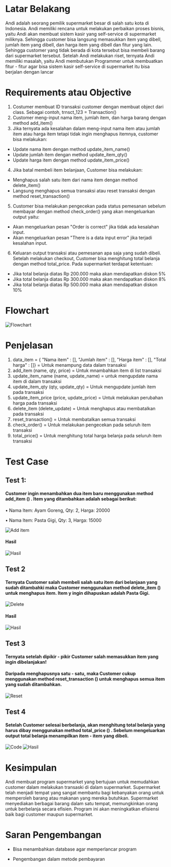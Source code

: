 # Latar Belakang
Andi adalah seorang pemilik supermarket besar di salah satu kota di Indonesia. Andi memiliki rencana untuk melakukan perbaikan proses bisnis, yaitu Andi akan membuat sistem kasir yang self-service di supermarket miliknya. Sehingga customer bisa langsung memasukkan item yang dibell, jumlah item yang dibell, dan harga item yang dibell dan fitur yang lain.
Sehingga customer yang tidak berada di kota tersebut bisa membeli barang dari supermarket tersebut. Setelah Andi melakukan riset, ternyata Andi memiliki masalah, yaitu Andi membutukan Programmer untuk membuatkan fitur - fitur agar bisa sistem kasir self-service di supermarket itu bisa berjalan dengan lancar

# Requirements atau Objective

1. Costumer membuat ID transaksi customer dengan membuat object dari class. Sebagai contoh, trnsct_123 = Transaction()
2. Customer meng-input nama item, jumlah item, dan harga barang dengan method add_item()
3. Jika ternyata ada kesalahan dalam meng-input nama item atau jumlah item atau harga item tetapi tidak ingin menghapus itemnya, customer bisa melakukan:

- Update nama item dengan method update_item_name()
- Update jumlah item dengan method update_item_qty()
- Update harga item dengan method update_item_price()

4. Jika batal membeli item belanjaan, Customer bisa melakukan:

- Menghapus salah satu item dari nama item dengan method delete_item()
- Langsung menghapus semua transaksi atau reset transaksi dengan method reset_transaction()

5. Customer bisa melakukan pengecekan pada status pemesanan sebelum membayar dengan method check_order() yang akan mengeluarkan output yaitu:

- Akan mengeluarkan pesan "Order is correct" jika tidak ada kesalahan input.
- Akan mengeluarkan pesan "There is a data input error" jika terjadi kesalahan input.

6. Keluaran output transaksi atau pemesanan apa saja yang sudah dibeli.
   Setelah melakukan checkout, Customer bisa menghitung total belanja dengan method total_price. Pada supermarket terdapat ketentuan:

- Jika total belanja diatas Rp 200.000 maka akan mendapatkan diskon 5%
- Jika total belanja diatas Rp 300.000 maka akan mendapatkan diskon 8%
- Jika total belanja diatas Rp 500.000 maka akan mendapatkan diskon 10%

# Flowchart
<img src="https://github.com/Fathurohman-KF/Super-Cashier/blob/main/Img/Flowchart.jpg" alt="Flowchart">


# Penjelasan

1. data_item = { "Nama item" : [], "Jumlah item" : [], "Harga item" : [], "Total harga" : []}
   = Untuk menampung data dalam transaksi
2. add_item (name, qty, price) = Untuk mnambahkan item di list transaksi
3. update_item_name (name, update_name) = untuk mengupdate nama item di dalam transaksi
4. update_item_qty (qty, update_qty) = Untuk mengupdate jumlah item pada transaksi
5. update_item_price (price, update_price) = Untuk melakukan perubahan harga pada transaksi
6. delete_item (delete_update) = Untuk menghapus atau membatalkan pada transaksi
7. reset_transaction() = Untuk membatalkan semua transaksi
8. check_order() = Untuk melakukan pengecekan pada seluruh item transaksi
9. total_price() = Untuk menghitung total harga belanja pada seluruh item transaksi

# Test Case
## Test 1:
#### Customer ingin menambahkan dua item baru menggunakan method add_item () . Item yang ditambahkan adalah sebagai berikut:
• Nama Item: Ayam Goreng, Qty: 2, Harga: 20000 

• Nama Item: Pasta Gigi, Qty: 3, Harga: 15000

<img src=https://github.com/Fathurohman-KF/Super-Cashier/blob/main/Img/Menambahkan_item.png alt="Add item">


#### Hasil
<img src=https://github.com/Fathurohman-KF/Super-Cashier/blob/main/Img/hasil_case1.png alt="Hasil">

## Test 2
#### Ternyata Customer salah membeli salah satu item dari belanjaan yang sudah ditambahki maka Customer menggunakan method delete_item () untuk menghapus item. Item y ingin dihapuskan adalah Pasta Gigi.
<img src=https://github.com/Fathurohman-KF/Super-Cashier/blob/main/Img/case2.png alt="Delete">

#### Hasil
<img src=https://github.com/Fathurohman-KF/Super-Cashier/blob/main/Img/hasil%20case%202.png alt="Hasil">


## Test 3
#### Ternyata setelah dipikir - pikir Customer salah memasukkan item yang ingin dibelanjakan!
#### Daripada menghapusnya satu - satu, maka Customer cukup menggunakan method reset_transaction () untuk menghapus semua item yang sudah ditambahkan.
<img src=https://github.com/Fathurohman-KF/Super-Cashier/blob/main/Img/case%203.png alt="Reset">


## Test 4
#### Setelah Customer selesai berbelanja, akan menghitung total belanja yang harus dibay menggunakan method total_price () . Sebelum mengeluarkan output total belanja menampilkan item - item yang dibeli.
<img src=https://github.com/Fathurohman-KF/Super-Cashier/blob/main/Img/case%204.png alt="Code">
<img src="https://github.com/Fathurohman-KF/Super-Cashier/blob/main/Img/case%205.png" alt="Hasil">


# Kesimpulan
Andi membuat program supermarket yang bertujuan untuk memudahkan customer dalam melakukan transaski di dalam supermarket.
Supermarket telah menjadi tempat yang sangat membantu bagi kebanyakan orang untuk memperoleh barang atau makanan yang mereka butuhkan. Supermarket menyediakan berbagai barang dalam satu tempat, memungkinkan orang untuk berbelanja secara efisien. Program ini akan meningkatkan efisiensi baik bagi customer maupun supermarket.

# Saran Pengembangan
* Bisa menambahkan database agar memperlancar program

* Pengembangan dalam metode pembayaran
